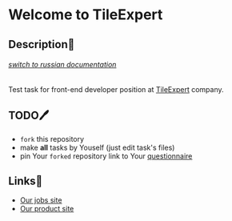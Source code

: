 # Welcome to TileExpert

## Description🧐

###### [switch to russian documentation](./README.ru.md)

Test task for front-end developer position at [TileExpert](https://jobs.tile.expert/) company.

## TODO🖊

 * `fork` this repository
 * make **all** tasks by Youself (just edit task's files)
 * pin Your `forked` repository link to Your [questionnaire](https://jobs.tile.expert/en-us/front-end-react-developer)

## Links🔖

 * [Our jobs site](https://jobs.tile.expert)
 * [Our product site](https://tile.expert)
